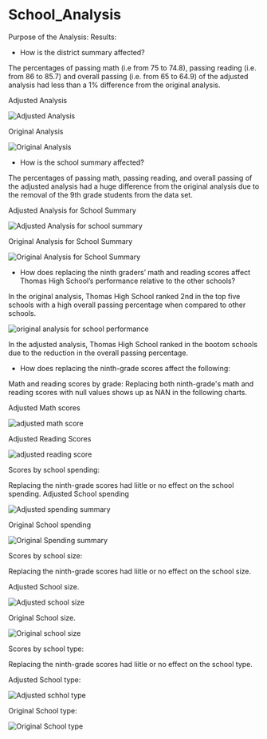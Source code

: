 # School_Analysis
Purpose of the Analysis:
Results:
* How is the district summary affected?
 
 The percentages of passing math (i.e from 75	to 74.8), passing reading (i.e. from 86 to 85.7) and overall passing (i.e. from 65 to 64.9) of the adjusted analysis had less than a 1% difference from the original analysis.
 
 Adjusted Analysis
 
 ![Adjusted Analysis](https://user-images.githubusercontent.com/104453593/171750347-093b1fd1-d6f1-4eeb-ab66-f9f5a8ea2cf5.PNG)
 
 
 Original Analysis

 ![Original Analysis](https://user-images.githubusercontent.com/104453593/171750428-85028aa3-c812-42e5-b820-7f5276464108.PNG)


 * How is the school summary affected?
  
  The percentages of passing math, passing reading, and overall passing of the adjusted analysis had a huge difference from the original analysis due to the removal of the 9th grade students from the data set.
  
  Adjusted Analysis for School Summary
  
  ![Adjusted Analysis for school summary](https://user-images.githubusercontent.com/104453593/171753844-c356b3a3-31f1-4280-98f6-b2102e4dec07.PNG)


  Original Analysis for School Summary
  
  
 ![Original Analysis for School Summary](https://user-images.githubusercontent.com/104453593/171753855-f9865bfa-ccb9-4d50-b6cc-7f82cf03d4c4.PNG)

  
 * How does replacing the ninth graders’ math and reading scores affect Thomas High School’s performance relative to the other schools?
 
  In the original analysis, Thomas High School ranked 2nd in the top five schools with a high overall passing percentage when compared to other schools.
  
  ![original analysis for school performance](https://user-images.githubusercontent.com/104453593/171765046-813da092-80d1-4f43-9b9c-daac12b1fc34.PNG)

  
  In the adjusted analysis, Thomas High School ranked in the bootom schools due to the reduction in the overall passing percentage.
 
 * How does replacing the ninth-grade scores affect the following:
 
Math and reading scores by grade: 
Replacing both ninth-grade's math and reading scores with null values shows up as NAN in the following charts.

Adjusted Math scores



![adjusted math score](https://user-images.githubusercontent.com/104453593/171767840-502f3600-d15a-481c-9a28-78475a455012.PNG)



Adjusted Reading Scores


![adjusted reading score](https://user-images.githubusercontent.com/104453593/171767884-b4442234-e642-46bd-ad9e-fdbfab72e1ff.PNG)


Scores by school spending:

Replacing the ninth-grade scores had liitle or no effect on the school spending.
Adjusted School spending

![Adjusted spending summary](https://user-images.githubusercontent.com/104453593/171768440-71ff51b0-e088-431a-9dc4-a199968d71a6.PNG)


Original School spending

![Original Spending summary](https://user-images.githubusercontent.com/104453593/171768470-25119a87-a04a-4111-9804-19aa55732138.PNG)

Scores by school size:

Replacing the ninth-grade scores had liitle or no effect on the school size.

Adjusted School size.

![Adjusted school size](https://user-images.githubusercontent.com/104453593/171768924-5b554d33-d0b5-459e-8e68-81cc77874861.PNG)

Original School size. 

![Original school size](https://user-images.githubusercontent.com/104453593/171768956-9a910153-6d8c-4d31-8dc3-619814b18d77.PNG)

Scores by school type:

Replacing the ninth-grade scores had liitle or no effect on the school type.

Adjusted School type:

![Adjusted schhol type](https://user-images.githubusercontent.com/104453593/171769250-82b33025-35f4-41d8-bcff-29e77169894f.PNG)


Original School type:

![Original School type](https://user-images.githubusercontent.com/104453593/171769277-38eca056-8375-4730-9736-3706320085d6.PNG)
